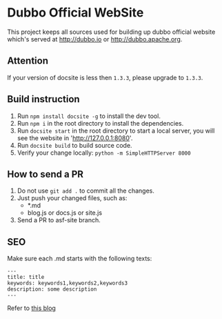 # Dubbo Official WebSite

This project keeps all sources used for building up dubbo official website which's served at http://dubbo.io or http://dubbo.apache.org.


## Attention

If your version of docsite is less then `1.3.3`, please upgrade to `1.3.3`.

## Build instruction

1. Run `npm install docsite -g` to install the dev tool.
2. Run `npm i` in the root directory to install the dependencies.
3. Run `docsite start` in the root directory to start a local server, you will see the website in 'http://127.0.0.1:8080'.
4. Run `docsite build` to build source code.
5. Verify your change locally: `python -m SimpleHTTPServer 8000`

## How to send a PR

1. Do not use `git add .` to commit all the changes.
2. Just push your changed files, such as:
    * *.md
	* blog.js or docs.js or site.js
3. Send a PR to asf-site branch.

## SEO

Make sure each .md starts with the following texts:

```
---
title: title
keywords: keywords1,keywords2,keywords3
description: some description
---
```

Refer to [this blog](blog/zh-cn/how-to-involve-dubbo-community.md)
